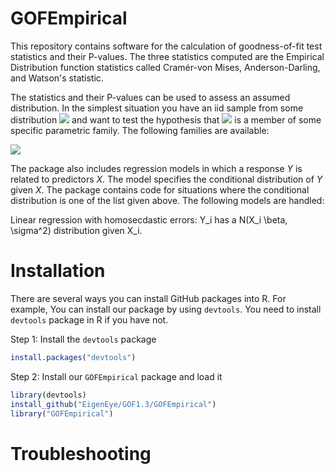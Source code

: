 # GOFEmpirical
This repository contains software for the calculation of goodness-of-fit
test statistics and their P-values.  The three statistics computed are the
Empirical Distribution function statistics called Cramér-von Mises, Anderson-Darling,
and Watson's statistic.  

The statistics and their P-values can be used to assess an assumed distribution. In the simplest situation
you have an iid sample from some distribution <img src="https://render.githubusercontent.com/render/math?math=F"> and want to test the hypothesis that <img src="https://render.githubusercontent.com/render/math?math=F"> is a member of 
some specific parametric family. The following families are available:

<img src="https://render.githubusercontent.com/render/math?math=Normal(\mu,\sigma^2), Gamma(shape = \alpha, scale = \beta), Logistic(location = \mu, scale = \beta),
Laplace(location = \mu, scale = \beta), Weibull(shape = \alpha, scale = \beta) and Extreme Value(location = \mu, scale = \beta)">

The package also includes regression models in which a response $Y$ is related to predictors $X$. 
The model specifies the conditional distribution of $Y$ given $X$.  The package contains code
for situations where the conditional distribution is one of the list given above.  The 
following models are handled:

Linear regression with homosecdastic errors: Y_i has a N(X_i \beta, \sigma^2) distribution given X_i.


# Installation
There are several ways you can install GitHub packages into R. For example,
You can install our package by using `devtools`. You need to install `devtools` package in R if you have not.


Step 1: Install the `devtools` package
```R
install.packages("devtools")
```

Step 2: Install our `GOFEmpirical` package and load it
```R
library(devtools)
install_github("EigenEye/GOF1.3/GOFEmpirical")
library("GOFEmpirical")
```

# Troubleshooting

